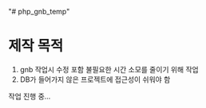 "# php_gnb_temp" 

# 제작 목적 
1. gnb 작업시 수정 포함 불필요한 시간 소모를 줄이기 위해 작업
2. DB가 들어가지 않은 프로젝트에 접근성이 쉬워야 함

작업 진행 중...